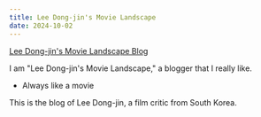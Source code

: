 ```yaml
---
title: Lee Dong-jin's Movie Landscape
date: 2024-10-02
---
```

[Lee Dong-jin's Movie Landscape Blog](https://blog.naver.com/lifeisntcool)

I am "Lee Dong-jin's Movie Landscape," a blogger that I really like.

<!--more-->

- Always like a movie

This is the blog of Lee Dong-jin, a film critic from South Korea.
